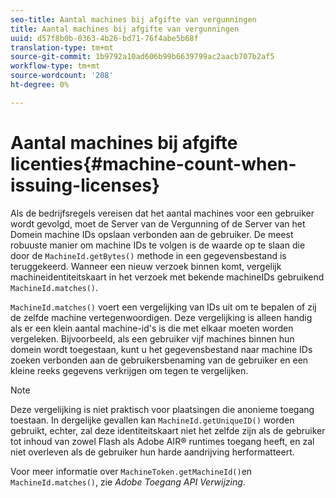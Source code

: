 ```yaml
---
seo-title: Aantal machines bij afgifte van vergunningen
title: Aantal machines bij afgifte van vergunningen
uuid: d57f8b0b-0363-4b26-bd71-76f4abe5b68f
translation-type: tm+mt
source-git-commit: 1b9792a10ad606b99b6639799ac2aacb707b2af5
workflow-type: tm+mt
source-wordcount: '208'
ht-degree: 0%

---
```



# Aantal machines bij afgifte licenties{#machine-count-when-issuing-licenses}

Als de bedrijfsregels vereisen dat het aantal machines voor een gebruiker wordt gevolgd, moet de Server van de Vergunning of de Server van het Domein machine IDs opslaan verbonden aan de gebruiker. De meest robuuste manier om machine IDs te volgen is de waarde op te slaan die door de `MachineId.getBytes()` methode in een gegevensbestand is teruggekeerd. Wanneer een nieuw verzoek binnen komt, vergelijk machineidentiteitskaart in het verzoek met bekende machineIDs gebruikend `MachineId.matches()`.

`MachineId.matches()` voert een vergelijking van IDs uit om te bepalen of zij de zelfde machine vertegenwoordigen. Deze vergelijking is alleen handig als er een klein aantal machine-id&#39;s is die met elkaar moeten worden vergeleken. Bijvoorbeeld, als een gebruiker vijf machines binnen hun domein wordt toegestaan, kunt u het gegevensbestand naar machine IDs zoeken verbonden aan de gebruikersbenaming van de gebruiker en een kleine reeks gegevens verkrijgen om tegen te vergelijken.

>[!NOTE]
>
>Deze vergelijking is niet praktisch voor plaatsingen die anonieme toegang toestaan. In dergelijke gevallen kan `MachineId.getUniqueID()` worden gebruikt, echter, zal deze identiteitskaart niet het zelfde zijn als de gebruiker tot inhoud van zowel Flash als Adobe AIR® runtimes toegang heeft, en zal niet overleven als de gebruiker hun harde aandrijving herformatteert.

Voor meer informatie over `MachineToken.getMachineId()`en `MachineId.matches()`, zie *Adobe Toegang API Verwijzing*.
